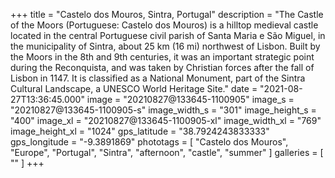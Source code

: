 +++
title = "Castelo dos Mouros, Sintra, Portugal"
description = "The Castle of the Moors (Portuguese: Castelo dos Mouros) is a hilltop medieval castle located in the central Portuguese civil parish of Santa Maria e São Miguel, in the municipality of Sintra, about 25 km (16 mi) northwest of Lisbon. Built by the Moors in the 8th and 9th centuries, it was an important strategic point during the Reconquista, and was taken by Christian forces after the fall of Lisbon in 1147. It is classified as a National Monument, part of the Sintra Cultural Landscape, a UNESCO World Heritage Site."
date = "2021-08-27T13:36:45.000"
image = "20210827@133645-1100905"
image_s = "20210827@133645-1100905-s"
image_width_s = "301"
image_height_s = "400"
image_xl = "20210827@133645-1100905-xl"
image_width_xl = "769"
image_height_xl = "1024"
gps_latitude = "38.7924243833333"
gps_longitude = "-9.3891869"
phototags = [ "Castelo dos Mouros", "Europe", "Portugal", "Sintra", "afternoon", "castle", "summer" ]
galleries = [ "" ]
+++
